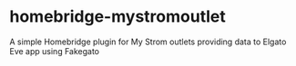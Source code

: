 # homebridge-mystromoutlet
A simple Homebridge plugin for My Strom outlets providing data to Elgato Eve app using Fakegato
